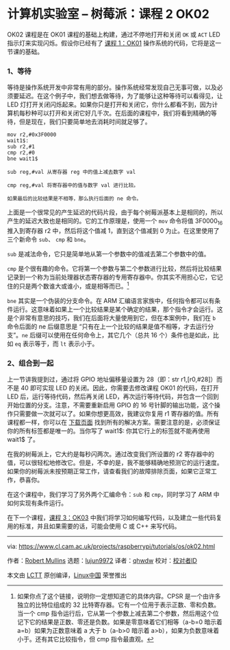 [#]: collector: (lujun9972)
[#]: translator: (qhwdw)
[#]: reviewer: ()
[#]: publisher: ()
[#]: url: ()
[#]: subject: (Computer Laboratory – Raspberry Pi: Lesson 2 OK02)
[#]: via: (https://www.cl.cam.ac.uk/projects/raspberrypi/tutorials/os/ok02.html)
[#]: author: (Robert Mullins http://www.cl.cam.ac.uk/~rdm34)

计算机实验室 – 树莓派：课程 2 OK02
======

OK02 课程是在 OK01 课程的基础上构建，通过不停地打开和关闭 `OK` 或 `ACT` LED 指示灯来实现闪烁。假设你已经有了 [课程 1：OK01][1] 操作系统的代码，它将是这一节课的基础。

### 1、等待

等待是操作系统开发中非常有用的部分。操作系统经常发现自己无事可做，以及必须要延迟。在这个例子中，我们想去做等待，为了能够让这种等待可以看得见，让 LED 灯打开关闭闪烁起来。如果你只是打开和关闭它，你什么都看不到，因为计算机每秒种可以打开和关闭它好几千次。在后面的课程中，我们将看到精确的等待，但是现在，我们只要简单地去消耗时间就足够了。

```
mov r2,#0x3F0000
wait1$:
sub r2,#1
cmp r2,#0
bne wait1$
```

```
sub reg,#val 从寄存器 reg 中的值上减去数字 val

cmp reg,#val 将寄存器中的值与数字 val 进行比较。

如果最后的比较结果是不相等，那么执行后面的 ne 命令。
```

上面是一个很常见的产生延迟的代码片段，由于每个树莓派基本上是相同的，所以产生的延迟大致也是相同的。它的工作原理是，使用一个 `mov` 命令将值 3F0000<sub>16</sub> 推入到寄存器 r2 中，然后将这个值减 1，直到这个值减到 0 为止。在这里使用了三个新命令 `sub`、 `cmp` 和 `bne`。

`sub` 是减法命令，它只是简单地从第一个参数中的值减去第二个参数中的值。

`cmp` 是个很有趣的命令。它将第一个参数与第二个参数进行比较，然后将比较结果记录到一个称为当前处理器状态寄存器的专用寄存器中。你其实不用担心它，它记住的只是两个数谁大或谁小，或是相等而已。[^1]

`bne` 其实是一个伪装的分支命令。在 ARM 汇编语言家族中，任何指令都可以有条件运行。这意味着如果上一个比较结果是某个确定的结果，那个指令才会运行。这是个非常有意思的技巧，我们在后面将大量使用到它，但在本案例中，我们在 `b` 命令后面的 ne 后缀意思是 “只有在上一个比较的结果是值不相等，才去运行分支”。`ne` 后缀可以使用在任何命令上，其它几个（总共 16 个）条件也是如此，比如 `eq` 表示等于，而 `lt` 表示小于。

### 2、组合到一起

上一节讲我提到过，通过将 GPIO 地址偏移量设置为 28（即：str r1,[r0,#28]）而不是 40 即可实现 LED 的关闭。因此，你需要去修改课程 OK01 的代码，在打开 LED 后，运行等待代码，然后再关闭 LED，再次运行等待代码，并包含一个回到开始位置的分支。注意，不需要重新启用 GPIO 的 16 号针脚的输出功能，这个操作只需要做一次就可以了。如果你想更高效，我建议你复用 r1 寄存器的值。所有课程都一样，你可以在 [下载页面][2] 找到所有的解决方案。需要注意的是，必须保证你的所有标签都是唯一的。当你写了 wait1\$: 你其它行上的标签就不能再使用 wait1\$ 了。

在我的树莓派上，它大约是每秒闪两次。通过改变我们所设置的 r2 寄存器中的值，可以很轻松地修改它。但是，不幸的是，我不能够精确地预测它的运行速度。如果你的树莓派未按预期正常工作，请查看我们的故障排除页面，如果它正常工作，恭喜你。

在这个课程中，我们学习了另外两个汇编命令：`sub` 和 `cmp`，同时学习了 ARM 中如何实现有条件运行。

在下一个课程，[课程 3：OK03][3] 中我们将学习如何编写代码，以及建立一些代码复用的标准，并且如果需要的话，可能会使用 C 或 C++ 来写代码。

[^1]:如果你点了这个链接，说明你一定想知道它的具体内容。CPSR 是一个由许多独立的比特位组成的 32 比特寄存器。它有一个位用于表示正数、零和负数。当一个 cmp 指令运行后，它从第一个参数上减去第二个参数，然后用这个位记下它的结果是正数、零还是负数。如果是零意味着它们相等（a-b=0 暗示着 a=b）如果为正数意味着 a 大于 b（a-b>0 暗示着 a>b），如果为负数意味着小于。还有其它比较指令，但 cmp 指令最直观。 

--------------------------------------------------------------------------------

via: https://www.cl.cam.ac.uk/projects/raspberrypi/tutorials/os/ok02.html

作者：[Robert Mullins][a]
选题：[lujun9972][b]
译者：[qhwdw](https://github.com/qhwdw)
校对：[校对者ID](https://github.com/校对者ID)

本文由 [LCTT](https://github.com/LCTT/TranslateProject) 原创编译，[Linux中国](https://linux.cn/) 荣誉推出

[a]: http://www.cl.cam.ac.uk/~rdm34
[b]: https://github.com/lujun9972
[1]: https://www.cl.cam.ac.uk/projects/raspberrypi/tutorials/os/ok01.html
[2]: https://www.cl.cam.ac.uk/projects/raspberrypi/tutorials/os/downloads.html
[3]: https://www.cl.cam.ac.uk/projects/raspberrypi/tutorials/os/ok03.html
